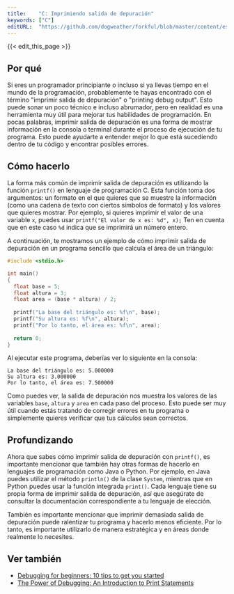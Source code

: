 ```yaml
---
title:    "C: Imprimiendo salida de depuración"
keywords: ["C"]
editURL:  "https://github.com/dogweather/forkful/blob/master/content/es/c/printing-debug-output.md"
---
```


{{< edit_this_page >}}

## Por qué

Si eres un programador principiante o incluso si ya llevas tiempo en el mundo de la programación, probablemente te hayas encontrado con el término "imprimir salida de depuración" o "printing debug output". Esto puede sonar un poco técnico e incluso abrumador, pero en realidad es una herramienta muy útil para mejorar tus habilidades de programación. En pocas palabras, imprimir salida de depuración es una forma de mostrar información en la consola o terminal durante el proceso de ejecución de tu programa. Esto puede ayudarte a entender mejor lo que está sucediendo dentro de tu código y encontrar posibles errores.

## Cómo hacerlo

La forma más común de imprimir salida de depuración es utilizando la función `printf()` en lenguaje de programación C. Esta función toma dos argumentos: un formato en el que quieres que se muestre la información (como una cadena de texto con ciertos símbolos de formato) y los valores que quieres mostrar. Por ejemplo, si quieres imprimir el valor de una variable `x`, puedes usar `printf("El valor de x es: %d", x);` Ten en cuenta que en este caso `%d` indica que se imprimirá un número entero.

A continuación, te mostramos un ejemplo de cómo imprimir salida de depuración en un programa sencillo que calcula el área de un triángulo:

```C
#include <stdio.h>

int main()
{
  float base = 5;
  float altura = 3;
  float area = (base * altura) / 2;
  
  printf("La base del triángulo es: %f\n", base);
  printf("Su altura es: %f\n", altura);
  printf("Por lo tanto, el área es: %f\n", area);
  
  return 0;
}
```

Al ejecutar este programa, deberías ver lo siguiente en la consola:

```
La base del triángulo es: 5.000000
Su altura es: 3.000000
Por lo tanto, el área es: 7.500000
```

Como puedes ver, la salida de depuración nos muestra los valores de las variables `base`, `altura` y `area` en cada paso del proceso. Esto puede ser muy útil cuando estás tratando de corregir errores en tu programa o simplemente quieres verificar que tus cálculos sean correctos.

## Profundizando

Ahora que sabes cómo imprimir salida de depuración con `printf()`, es importante mencionar que también hay otras formas de hacerlo en lenguajes de programación como Java o Python. Por ejemplo, en Java puedes utilizar el método `println()` de la clase `System`, mientras que en Python puedes usar la función integrada `print()`. Cada lenguaje tiene su propia forma de imprimir salida de depuración, así que asegúrate de consultar la documentación correspondiente a tu lenguaje de elección.

También es importante mencionar que imprimir demasiada salida de depuración puede ralentizar tu programa y hacerlo menos eficiente. Por lo tanto, es importante utilizarlo de manera estratégica y en áreas donde realmente lo necesites.

## Ver también

- [Debugging for beginners: 10 tips to get you started](https://www.freecodecamp.org/news/debugging-for-beginners-10-tips-to-get-you-started/)
- [The Power of Debugging: An Introduction to Print Statements](https://www.digitalocean.com/community/tutorials/the-power-of-debugging-an-introduction-to-print-statements)